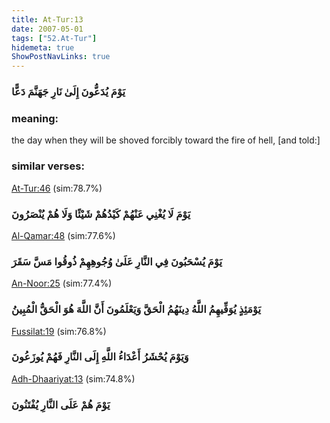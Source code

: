 ```yaml
---
title: At-Tur:13
date: 2007-05-01
tags: ["52.At-Tur"]
hidemeta: true 
ShowPostNavLinks: true 
---
```

### يَوْمَ يُدَعُّونَ إِلَىٰ نَارِ جَهَنَّمَ دَعًّا
### meaning: 
the day when they will be shoved forcibly toward the fire of hell, [and told:]
### similar verses: 

[At-Tur:46](/52/46) (sim:78.7%)

### يَوْمَ لَا يُغْنِي عَنْهُمْ كَيْدُهُمْ شَيْئًا وَلَا هُمْ يُنْصَرُونَ

[Al-Qamar:48](/54/48) (sim:77.6%)

### يَوْمَ يُسْحَبُونَ فِي النَّارِ عَلَىٰ وُجُوهِهِمْ ذُوقُوا مَسَّ سَقَرَ

[An-Noor:25](/24/25) (sim:77.4%)

### يَوْمَئِذٍ يُوَفِّيهِمُ اللَّهُ دِينَهُمُ الْحَقَّ وَيَعْلَمُونَ أَنَّ اللَّهَ هُوَ الْحَقُّ الْمُبِينُ

[Fussilat:19](/41/19) (sim:76.8%)

### وَيَوْمَ يُحْشَرُ أَعْدَاءُ اللَّهِ إِلَى النَّارِ فَهُمْ يُوزَعُونَ

[Adh-Dhaariyat:13](/51/13) (sim:74.8%)

### يَوْمَ هُمْ عَلَى النَّارِ يُفْتَنُونَ
